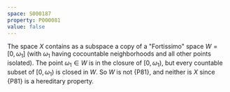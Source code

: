 ```yaml
---
space: S000187
property: P000081
value: false
---
```


The space $X$ contains as a subspace a copy of a "Fortissimo" space $W=[0,\omega_1]$ (with $\omega_1$ having cocountable neighborhoods and all other points isolated).  The point $\omega_1\in W$ is in the closure of $[0,\omega_1)$, but every countable subset of $[0,\omega_1)$ is closed in $W$.  So $W$ is not {P81}, and neither is $X$ since {P81} is a hereditary property.
